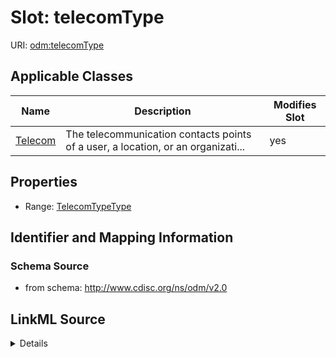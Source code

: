 # Slot: telecomType

URI: [odm:telecomType](http://www.cdisc.org/ns/odm/v2.0/telecomType)



<!-- no inheritance hierarchy -->




## Applicable Classes

| Name | Description | Modifies Slot |
| --- | --- | --- |
[Telecom](Telecom.md) | The telecommunication contacts points of a user, a location, or an organizati... |  yes  |







## Properties

* Range: [TelecomTypeType](TelecomTypeType.md)





## Identifier and Mapping Information







### Schema Source


* from schema: http://www.cdisc.org/ns/odm/v2.0




## LinkML Source

<details>
```yaml
name: telecomType
from_schema: http://www.cdisc.org/ns/odm/v2.0
rank: 1000
alias: telecomType
domain_of:
- Telecom
range: TelecomTypeType

```
</details>